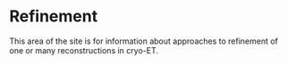 # Refinement

This area of the site is for information about approaches to refinement of one or many reconstructions in cryo-ET.

